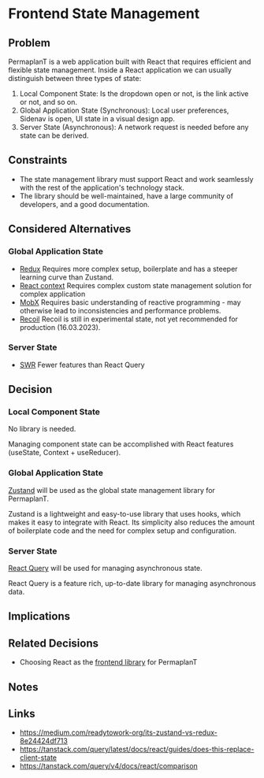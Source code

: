# Frontend State Management

## Problem

PermaplanT is a web application built with React that requires efficient and flexible state management.
Inside a React application we can usually distinguish between three types of state:

1. Local Component State: Is the dropdown open or not, is the link active or not, and so on.
2. Global Application State (Synchronous): Local user preferences, Sidenav is open, UI state in a visual design app.
3. Server State (Asynchronous): A network request is needed before any state can be derived.

## Constraints

- The state management library must support React and work seamlessly with the rest of the application's technology stack.
- The library should be well-maintained, have a large community of developers, and a good documentation.

## Considered Alternatives

### Global Application State

- [Redux](https://redux.js.org/)
  Requires more complex setup, boilerplate and has a steeper learning curve than Zustand.
- [React context](https://reactjs.org/docs/context.html)
  Requires complex custom state management solution for complex application
- [MobX](https://mobx.js.org/)
  Requires basic understanding of reactive programming - may otherwise lead to inconsistencies and performance problems.
- [Recoil](https://recoiljs.org/)
  Recoil is still in experimental state, not yet recommended for production (16.03.2023).

### Server State

- [SWR](https://github.com/vercel/swr)
  Fewer features than React Query

## Decision

### Local Component State

No library is needed.

Managing component state can be accomplished with React features (useState, Context + useReducer).

### Global Application State

[Zustand](https://github.com/pmndrs/zustand) will be used as the global state management library for PermaplanT.

Zustand is a lightweight and easy-to-use library that uses hooks, which makes it easy to integrate with React.
Its simplicity also reduces the amount of boilerplate code and the need for complex setup and configuration.

### Server State

[React Query](https://react-query-v3.tanstack.com/) will be used for managing asynchronous state.

React Query is a feature rich, up-to-date library for managing asynchronous data.

## Implications

## Related Decisions

- Choosing React as the [frontend library](./frontend_ui_framework.md) for PermaplanT

## Notes

## Links

- https://medium.com/readytowork-org/its-zustand-vs-redux-8e24424df713
- https://tanstack.com/query/latest/docs/react/guides/does-this-replace-client-state
- https://tanstack.com/query/v4/docs/react/comparison

